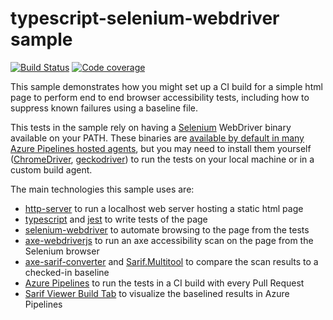 # typescript-selenium-webdriver sample

[![Build Status](https://dev.azure.com/accessibility-insights/axe-pipelines-samples/_apis/build/status/typescript-selenium-webdriver%20CI?branchName=master)](https://dev.azure.com/accessibility-insights/axe-pipelines-samples/_build/latest?definitionId=25&branchName=master)
[![Code coverage](https://img.shields.io/azure-devops/coverage/accessibility-insights/axe-pipelines-samples/25.svg)](https://dev.azure.com/accessibility-insights/axe-pipelines-samples/_build/latest?definitionId=25&branchName=master)

This sample demonstrates how you might set up a CI build for a simple html page to perform end to end browser accessibility tests, including how to suppress known failures using a baseline file.

This tests in the sample rely on having a [Selenium](https://www.seleniumhq.org/) WebDriver binary available on your PATH. These binaries are [available by default in many Azure Pipelines hosted agents](https://docs.microsoft.com/en-us/azure/devops/pipelines/test/continuous-test-selenium), but you may need to install them yourself ([ChromeDriver](http://chromedriver.chromium.org/downloads), [geckodriver](https://github.com/mozilla/geckodriver)) to run the tests on your local machine or in a custom build agent.

The main technologies this sample uses are:

* [http-server](https://www.npmjs.com/package/http-server) to run a localhost web server hosting a static html page
* [typescript](https://www.typescriptlang.org/) and [jest](https://jestjs.io/) to write tests of the page
* [selenium-webdriver](https://www.npmjs.com/package/selenium-webdriver) to automate browsing to the page from the tests
* [axe-webdriverjs](https://github.com/dequelabs/axe-webdriverjs) to run an axe accessibility scan on the page from the Selenium browser
* [axe-sarif-converter](https://github.com/microsoft/axe-sarif-converter) and [Sarif.Multitool](https://www.nuget.org/packages/Sarif.Multitool) to compare the scan results to a checked-in baseline
* [Azure Pipelines](https://azure.microsoft.com/en-us/services/devops/pipelines/) to run the tests in a CI build with every Pull Request
* [Sarif Viewer Build Tab](https://marketplace.visualstudio.com/items?itemName=sariftools.sarif-viewer-build-tab) to visualize the baselined results in Azure Pipelines
